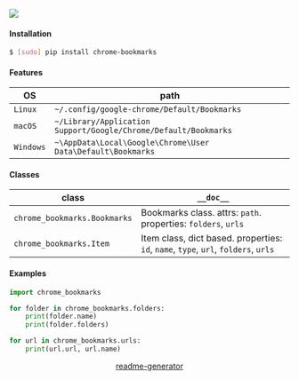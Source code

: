 <!--
https://pypi.org/project/readme-generator/
-->

[![](https://img.shields.io/pypi/pyversions/chrome-bookmarks.svg?longCache=True)](https://pypi.org/project/chrome-bookmarks/)

#### Installation
```bash
$ [sudo] pip install chrome-bookmarks
```

#### Features
OS|path
-|-
`Linux`|`~/.config/google-chrome/Default/Bookmarks`
`macOS`|`~/Library/Application Support/Google/Chrome/Default/Bookmarks`
`Windows`|`~\AppData\Local\Google\Chrome\User Data\Default\Bookmarks`

#### Classes
class|`__doc__`
-|-
`chrome_bookmarks.Bookmarks` |Bookmarks class. attrs: `path`. properties: `folders`, `urls`
`chrome_bookmarks.Item` |Item class, dict based. properties: `id`, `name`, `type`, `url`, `folders`, `urls`

#### Examples
```python
import chrome_bookmarks

for folder in chrome_bookmarks.folders:
    print(folder.name)
    print(folder.folders)
```

```python
for url in chrome_bookmarks.urls:
    print(url.url, url.name)
```

<p align="center">
    <a href="https://pypi.org/project/readme-generator/">readme-generator</a>
</p>